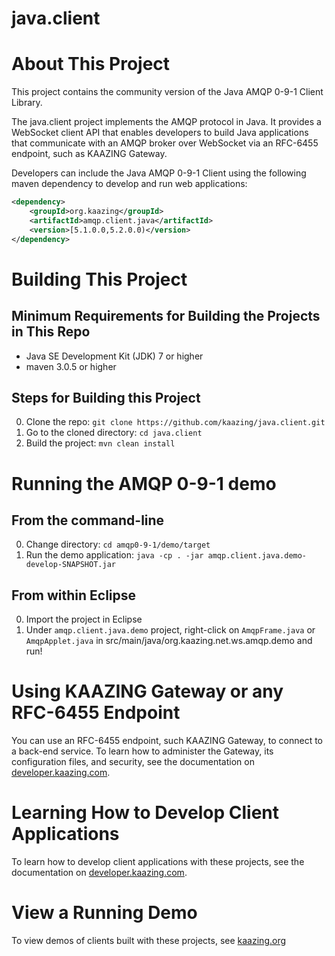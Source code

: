 # java.client

# About This Project

This project contains the community version of the Java AMQP 0-9-1 Client Library.

The java.client project implements the AMQP protocol in Java. It provides a WebSocket client API that enables developers to build Java applications that communicate with an AMQP broker over WebSocket via an RFC-6455 endpoint, such as KAAZING Gateway.

Developers can include the Java AMQP 0-9-1 Client using the following maven dependency to develop and run web applications:

```xml
<dependency>
    <groupId>org.kaazing</groupId>
    <artifactId>amqp.client.java</artifactId>
    <version>[5.1.0.0,5.2.0.0)</version>
</dependency>

```

# Building This Project

## Minimum Requirements for Building the Projects in This Repo

* Java SE Development Kit (JDK) 7 or higher
* maven 3.0.5 or higher

## Steps for Building this Project

0. Clone the repo: ```git clone https://github.com/kaazing/java.client.git```
0. Go to the cloned directory: ```cd java.client```
0. Build the project: ```mvn clean install```

# Running the AMQP 0-9-1 demo

## From the command-line
0. Change directory: ```cd amqp0-9-1/demo/target```
0. Run the demo application: ```java -cp . -jar amqp.client.java.demo-develop-SNAPSHOT.jar```

## From within Eclipse
0. Import the project in Eclipse
0. Under `amqp.client.java.demo` project, right-click on `AmqpFrame.java` or `AmqpApplet.java` in
src/main/java/org.kaazing.net.ws.amqp.demo and run!

# Using KAAZING Gateway or any RFC-6455 Endpoint

You can use an RFC-6455 endpoint, such KAAZING Gateway, to connect to a back-end service. To learn how to administer the Gateway, its configuration files, and security, see the documentation on [developer.kaazing.com](http://developer.kaazing.com/documentation/5.0/index.html).

# Learning How to Develop Client Applications

To learn how to develop client applications with these projects, see the documentation on [developer.kaazing.com](http://developer.kaazing.com/documentation/5.0/index.html).

# View a Running Demo

To view demos of clients built with these projects, see [kaazing.org](http://kaazing.org/)
